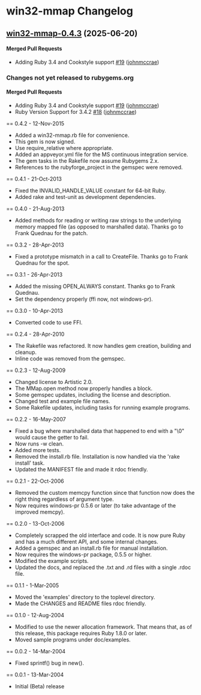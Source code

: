 # win32-mmap Changelog

<!-- latest_release 0.4.3 -->
## [win32-mmap-0.4.3](https://github.com/chef/win32-mmap/tree/win32-mmap-0.4.3) (2025-06-20)

#### Merged Pull Requests
- Adding Ruby 3.4 and Cookstyle support [#19](https://github.com/chef/win32-mmap/pull/19) ([johnmccrae](https://github.com/johnmccrae))
<!-- latest_release -->
<!-- release_rollup since=0.4.2 -->
### Changes not yet released to rubygems.org

#### Merged Pull Requests
- Adding Ruby 3.4 and Cookstyle support [#19](https://github.com/chef/win32-mmap/pull/19) ([johnmccrae](https://github.com/johnmccrae)) <!-- 0.4.3 -->
- Ruby Version Support for 3.4.2 [#18](https://github.com/chef/win32-mmap/pull/18) ([johnmccrae](https://github.com/johnmccrae)) <!-- 0.4.3 -->
<!-- release_rollup -->

<!-- latest_stable_release -->
== 0.4.2 - 12-Nov-2015
* Added a win32-mmap.rb file for convenience.
* This gem is now signed.
* Use require_relative where appropriate.
* Added an appveyor.yml file for the MS continuous integration service.
* The gem tasks in the Rakefile now assume Rubygems 2.x.
* References to the rubyforge_project in the gemspec were removed.
<!-- latest_stable_release -->

== 0.4.1 - 21-Oct-2013
* Fixed the INVALID_HANDLE_VALUE constant for 64-bit Ruby.
* Added rake and test-unit as development dependencies.

== 0.4.0 - 21-Aug-2013
* Added methods for reading or writing raw strings to the underlying
  memory mapped file (as opposed to marshalled data). Thanks go to
  Frank Quednau for the patch.

== 0.3.2 - 28-Apr-2013
* Fixed a prototype mismatch in a call to CreateFile. Thanks go to
  Frank Quednau for the spot.

== 0.3.1 - 26-Apr-2013
* Added the missing OPEN_ALWAYS constant. Thanks go to Frank Quednau.
* Set the dependency properly (ffi now, not windows-pr).

== 0.3.0 - 10-Apr-2013
* Converted code to use FFI.

== 0.2.4 - 28-Apr-2010
* The Rakefile was refactored. It now handles gem creation, building and
  cleanup.
* Inline code was removed from the gemspec.

== 0.2.3 - 12-Aug-2009
* Changed license to Artistic 2.0.
* The MMap.open method now properly handles a block.
* Some gemspec updates, including the license and description.
* Changed test and example file names.
* Some Rakefile updates, including tasks for running example programs.

== 0.2.2 - 16-May-2007
* Fixed a bug where marshalled data that happened to end with a "\0" would
  cause the getter to fail.
* Now runs -w clean.
* Added more tests.
* Removed the install.rb file. Installation is now handled via the 'rake
  install' task.
* Updated the MANIFEST file and made it rdoc friendly.

== 0.2.1 - 22-Oct-2006
* Removed the custom memcpy function since that function now does the right
  thing regardless of argument type.
* Now requires windows-pr 0.5.6 or later (to take advantage of the improved
  memcpy).

== 0.2.0 - 13-Oct-2006
* Completely scrapped the old interface and code.  It is now pure Ruby and
  has a much different API, and some internal changes.
* Added a gemspec and an install.rb file for manual installation.
* Now requires the windows-pr package, 0.5.5 or higher.
* Modified the example scripts.
* Updated the docs, and replaced the .txt and .rd files with a single .rdoc
  file.

== 0.1.1 - 1-Mar-2005
* Moved the 'examples' directory to the toplevel directory.
* Made the CHANGES and README files rdoc friendly.

== 0.1.0 - 12-Aug-2004
* Modified to use the newer allocation framework.  That means that, as of
  this release, this package requires Ruby 1.8.0 or later.
* Moved sample programs under doc/examples.

== 0.0.2 - 14-Mar-2004
* Fixed sprintf() bug in new().

== 0.0.1 - 13-Mar-2004
* Initial (Beta) release